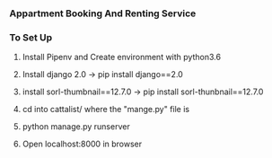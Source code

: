 ### Appartment Booking And Renting Service


### To Set Up
1. Install Pipenv and Create environment with python3.6

2. Install django 2.0 -> pip install django==2.0

3. install sorl-thumbnail==12.7.0 -> pip install sorl-thunbnail==12.7.0

4. cd into cattalist/ where the "mange.py" file is 

5. python manage.py runserver 

6. Open localhost:8000 in browser
